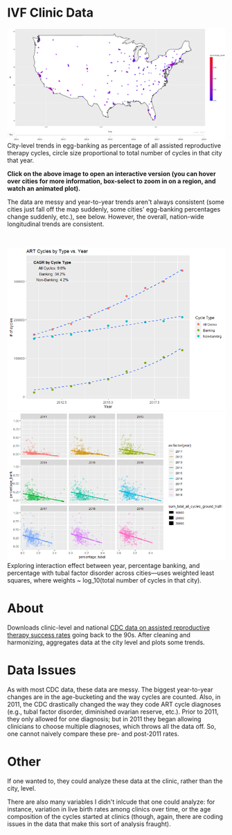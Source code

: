 # IVF Clinic Data

<a href="https://developbio.github.io/reprotech/"><img src="banking_map_static.PNG"></a>
City-level trends in egg-banking as percentage of all assisted reproductive therapy cycles, circle size proportional to total number of cycles in that city that year.

**Click on the above image to open an interactive version (you can hover over cities for more information, box-select to zoom in on a region, and watch an animated plot).**

The data are messy and year-to-year trends aren't always consistent (some cities just fall off the map suddenly, some cities' egg-banking percentages change suddenly, etc.), see below. However, the overall, nation-wide longitudinal trends are consistent.

&nbsp;

<img src=cycle_by_type_vs_year.png>

<img src=tubal_bank_mixed_model_faceted.png>
Exploring interaction effect between year, percentage banking, and percentage with tubal factor disorder across cities—uses weighted least squares, where weights ~ log_10(total number of cycles in that city).

# About
Downloads clinic-level and national [CDC data on assisted reproductive therapy success rates](https://www.cdc.gov/art/artdata/index.html) going back to the 90s. After cleaning and harmonizing, aggregates data at the city level and plots some trends. 

# Data Issues
As with most CDC data, these data are messy. The biggest year-to-year changes are in the age-bucketing and the way cycles are counted. Also, in 2011, the CDC drastically changed the way they code ART cycle diagnoses (e.g., tubal factor disorder, diminished ovarian reserve, etc.). Prior to 2011, they only allowed for one diagnosis; but in 2011 they began allowing clinicians to choose multiple diagnoses, which throws all the data off. So, one cannot naively compare these pre- and post-2011 rates.

# Other
If one wanted to, they could analyze these data at the clinic, rather than the city, level. 

There are also many variables I didn't inlcude that one could analyze: for instance, variation in live birth rates among clinics over time, or the age composition of the cycles started at clinics (though, again, there are coding issues in the data that make this sort of analysis fraught). 
